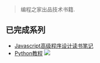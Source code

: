 > 编程之家出品技术书籍.
## 已完成系列
- [Javascript高级程序设计读书笔记](love-js/README.md)
- [Python教程](love-python/README.md)
![](https://funny.codehome.vip/imgs/2022/04/aa9f922dbdeb0bc0.jpg)
